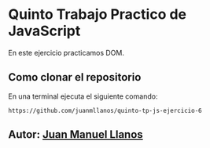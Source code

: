 # Quinto Trabajo Practico de JavaScript

En este ejercicio practicamos DOM.

## Como clonar el repositorio
En una terminal ejecuta el siguiente comando:

```
https://github.com/juanmllanos/quinto-tp-js-ejercicio-6

```

## Autor: [Juan Manuel Llanos](https://github.com/juanmllanos)
